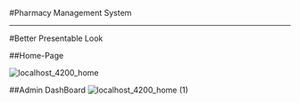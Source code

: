 #Pharmacy Management System

------------------------------
#Better Presentable Look

##Home-Page

![localhost_4200_home](https://user-images.githubusercontent.com/64604879/206789045-a7b31a18-edac-43a7-b3c6-2c8015db69a4.png)

##Admin DashBoard
![localhost_4200_home (1)](https://user-images.githubusercontent.com/64604879/206789579-e8d94a98-62d8-4f26-8d60-33b96cf72f10.png)

